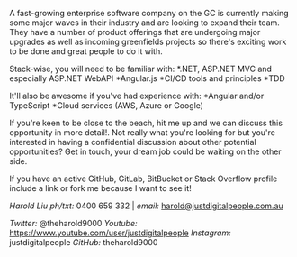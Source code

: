 A fast-growing enterprise software company on the GC is currently making some major waves in their industry and are looking to expand their team. They have a number of product offerings that are undergoing major upgrades as well as incoming greenfields projects so there's exciting work to be done and great people to do it with. 

Stack-wise, you will need to be familiar with:
*.NET, ASP.NET MVC and especially ASP.NET WebAPI
*Angular.js
*CI/CD tools and principles
*TDD

It'll also be awesome if you've had experience with:
*Angular and/or TypeScript
*Cloud services (AWS, Azure or Google)

If you're keen to be close to the beach, hit me up and we can discuss this opportunity in more detail!. Not really what you're looking for but you're interested in having a confidential discussion about other potential opportunities? Get in touch, your dream job could be waiting on the other side.

If you have an active GitHub, GitLab, BitBucket or Stack Overflow profile include a link or fork me because I want to see it!

*Harold Liu*
*ph/txt:* 0400 659 332 | *email:* harold@justdigitalpeople.com.au

*Twitter:* @theharold9000
*Youtube:* https://www.youtube.com/user/justdigitalpeople
*Instagram:* justdigitalpeople
*GitHub:* theharold9000